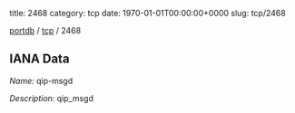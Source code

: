 title: 2468
category: tcp
date: 1970-01-01T00:00:00+0000
slug: tcp/2468

[portdb](/) / [tcp](/category/tcp.html) / 2468


## IANA Data

_Name:_ qip-msgd

_Description:_ qip_msgd

